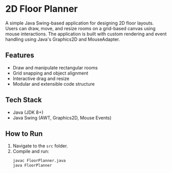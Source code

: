 # 2D Floor Planner

A simple Java Swing-based application for designing 2D floor layouts. Users can draw, move, and resize rooms on a grid-based canvas using mouse interactions. The application is built with custom rendering and event handling using Java's Graphics2D and MouseAdapter.

## Features
- Draw and manipulate rectangular rooms
- Grid snapping and object alignment
- Interactive drag and resize
- Modular and extensible code structure

## Tech Stack
- Java (JDK 8+)
- Java Swing (AWT, Graphics2D, Mouse Events)

## How to Run
1. Navigate to the `src` folder.
2. Compile and run:
   ```bash
   javac FloorPlanner.java
   java FloorPlanner
